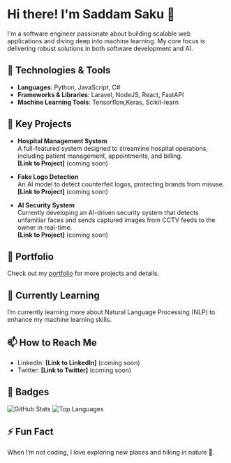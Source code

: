 # Hi there! I'm Saddam Saku 👋

I'm a software engineer passionate about building scalable web applications and diving deep into machine learning. My core focus is delivering robust solutions in both software development and AI.

## 🔧 Technologies & Tools

- **Languages**: Python, JavaScript, C#
- **Frameworks & Libraries**: Laravel, NodeJS, React, FastAPI
- **Machine Learning Tools**: Tensorflow,Keras, Scikit-learn

## 🌟 Key Projects

- **Hospital Management System**  
  A full-featured system designed to streamline hospital operations, including patient management, appointments, and billing.  
  **[Link to Project]** (coming soon)

- **Fake Logo Detection**  
  An AI model to detect counterfeit logos, protecting brands from misuse.  
  **[Link to Project]** (coming soon)

- **AI Security System**  
  Currently developing an AI-driven security system that detects unfamiliar faces and sends captured images from CCTV feeds to the owner in real-time.  
  **[Link to Project]** (coming soon)

## 🚀 Portfolio

Check out my [portfolio](https://SaddamTechie.github.io/) for more projects and details.

## 🌱 Currently Learning

I’m currently learning more about Natural Language Processing (NLP) to enhance my machine learning skills.

## 📫 How to Reach Me

- LinkedIn: **[Link to LinkedIn]** (coming soon)
- Twitter: **[Link to Twitter]** (coming soon)

## 🏅 Badges

![GitHub Stats](https://github-readme-stats.vercel.app/api?username=SaddamTechie&show_icons=true&theme=radical)
![Top Languages](https://github-readme-stats.vercel.app/api/top-langs/?SaddamTechie&layout=compact&theme=radical)

<!-- Add more badges like contributions, coding streak, etc., as needed -->

## ⚡ Fun Fact

When I’m not coding, I love exploring new places and hiking in nature 🌲.
